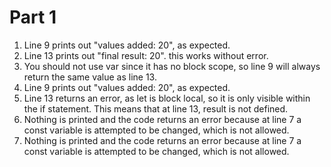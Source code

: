 # Part 1
1. Line 9 prints out "values added: 20", as expected.
2. Line 13 prints out "final result: 20". this works without error.
3. You should not use var since it has no block scope, so line 9 will always return the same value as line 13.
4. Line 9 prints out "values added: 20", as expected.
5. Line 13 returns an error, as let is block local, so it is only visible within the if statement. This means that at line 13, result is not defined.
6. Nothing is printed and the code returns an error because at line 7 a const variable is attempted to be changed, which is not allowed.
7. Nothing is printed and the code returns an error because at line 7 a const variable is attempted to be changed, which is not allowed.
